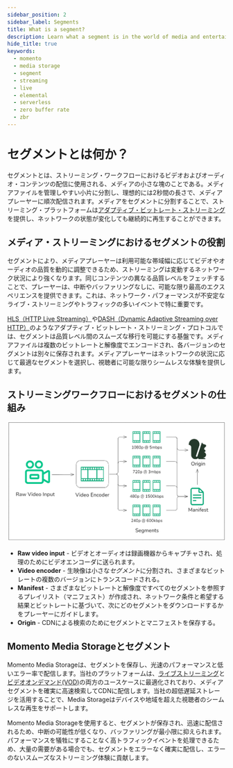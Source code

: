```yaml
---
sidebar_position: 2
sidebar_label: Segments
title: What is a segment?
description: Learn what a segment is in the world of media and entertainment.
hide_title: true
keywords:
  - momento
  - media storage
  - segment
  - streaming
  - live
  - elemental
  - serverless
  - zero buffer rate
  - zbr
---
```


# セグメントとは何か？

セグメントとは、ストリーミング・ワークフローにおけるビデオおよびオーディオ・コンテンツの配信に使用される、メディアの小さな塊のことである。メディアファイルを管理しやすい小片に分割し、理想的には2秒間の長さで、メディアプレーヤーに順次配信されます。メディアをセグメントに分割することで、ストリーミング・プラットフォームは[アダプティブ・ビットレート・ストリーミング](/media-storage/performance/adaptive-bitrates/how-it-works)を提供し、ネットワークの状態が変化しても継続的に再生することができます。

## メディア・ストリーミングにおけるセグメントの役割

セグメントにより、メディアプレーヤーは利用可能な帯域幅に応じてビデオやオーディオの品質を動的に調整できるため、ストリーミングは変動するネットワーク状況により強くなります。同じコンテンツの異なる品質レベルをフェッチすることで、プレーヤーは、中断やバッファリングなしに、可能な限り最高のエクスペリエンスを提供できます。これは、ネットワーク・パフォーマンスが不安定なライブ・ストリーミングやトラフィックの多いイベントで特に重要です。

[HLS（HTTP Live Streaming）](/media-storage/performance/adaptive-bitrates/hls)や[DASH（Dynamic Adaptive Streaming over HTTP）](/media-storage/performance/adaptive-bitrates/dash)のようなアダプティブ・ビットレート・ストリーミング・プロトコルでは、セグメントは品質レベル間のスムーズな移行を可能にする基盤です。メディアファイルは複数のビットレートと解像度でエンコードされ、各バージョンのセグメントは別々に保存されます。メディアプレーヤーはネットワークの状況に応じて最適なセグメントを選択し、視聴者に可能な限りシームレスな体験を提供します。

## ストリーミングワークフローにおけるセグメントの仕組み

![Diagram of segments in media streaming](../images/segments.png)

* **Raw video input** - ビデオとオーディオは録画機器からキャプチャされ、処理のためにビデオエンコーダに送られます。
* **Video encoder** - 生映像は小さな*セグメント*に分割され、さまざまなビットレートの複数のバージョンにトランスコードされる。
* **Manifest** - さまざまなビットレートと解像度ですべてのセグメントを参照するプレイリスト（マニフェスト）が作成され、ネットワーク条件と希望する結果とビットレートに基づいて、次にどのセグメントをダウンロードするかをプレーヤーにガイドします。
* **Origin** - CDNによる検索のためにセグメントとマニフェストを保存する。

## Momento Media Storageとセグメント

Momento Media Storageは、セグメントを保存し、光速のパフォーマンスと低いエラー率で配信します。当社のプラットフォームは、[ライブストリーミング](/media-storage/streaming/live-streaming/how-it-works)と[ビデオオンデマンド(VOD)](/media-storage/streaming/video-on-demand/media-storage)の両方のユースケースに最適化されており、メディアセグメントを確実に高速検索してCDNに配信します。当社の超低遅延ストレージを活用することで、Media Storageはデバイスや地域を超えた視聴者のシームレスな再生をサポートします。

Momento Media Storageを使用すると、セグメントが保存され、迅速に配信されるため、中断の可能性が低くなり、バッファリングが最小限に抑えられます。パフォーマンスを犠牲にすることなく高トラフィックイベントを処理できるため、大量の需要がある場合でも、セグメントをエラーなく確実に配信し、エラーのないスムーズなストリーミング体験に貢献します。
